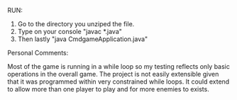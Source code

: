 RUN:

1. Go to the directory you unziped the file.
2. Type on your console "javac \*.java"
3. Then lastly "java CmdgameApplication.java"

Personal Comments:

Most of the game is running in a while loop so my testing reflects only basic operations in the overall game.
The project is not easily extensible given that it was programmed within very constrained while loops. It could
extend to allow more than one player to play and for more enemies to exists.
